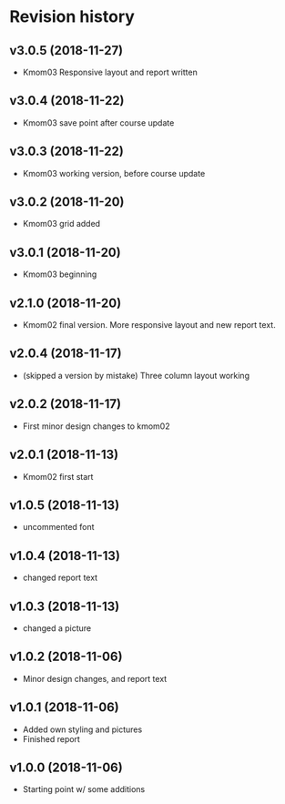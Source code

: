 Revision history
=======================
v3.0.5 (2018-11-27)
------------------------
* Kmom03 Responsive layout and report written

v3.0.4 (2018-11-22)
------------------------
* Kmom03 save point after course update

v3.0.3 (2018-11-22)
------------------------
* Kmom03 working version, before course update

v3.0.2 (2018-11-20)
------------------------
* Kmom03 grid added

v3.0.1 (2018-11-20)
------------------------
* Kmom03 beginning

v2.1.0 (2018-11-20)
------------------------
* Kmom02 final version. More responsive layout and new report text.

v2.0.4 (2018-11-17)
------------------------
* (skipped a version by mistake)
Three column layout working

v2.0.2 (2018-11-17)
------------------------
* First minor design changes to kmom02


v2.0.1 (2018-11-13)
------------------------
* Kmom02 first start


v1.0.5 (2018-11-13)
------------------------
* uncommented font


v1.0.4 (2018-11-13)
------------------------
* changed report text


v1.0.3 (2018-11-13)
------------------------
* changed a picture


v1.0.2 (2018-11-06)
------------------------
* Minor design changes, and report text


v1.0.1 (2018-11-06)
------------------------
* Added own styling and pictures
* Finished report


v1.0.0 (2018-11-06)
------------------------
* Starting point w/ some additions
